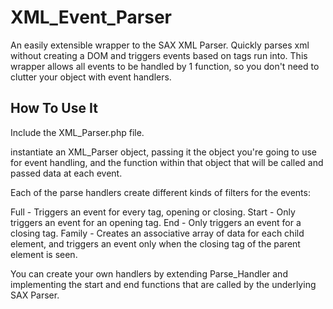 XML_Event_Parser
================

An easily extensible wrapper to the SAX XML Parser. Quickly parses xml without creating a DOM and triggers events based on tags run into. This wrapper allows all events to be handled by 1 function, so you don't need to clutter your object with event handlers.


How To Use It
-------------

Include the XML_Parser.php file.

instantiate an XML_Parser object, passing it the object you're going to use for event handling, and the function within that object that will be called and passed data at each event.


Each of the parse handlers create different kinds of filters for the events:


Full - Triggers an event for every tag, opening or closing.
Start - Only triggers an event for an opening tag.
End - Only triggers an event for a closing tag.
Family - Creates an associative array of data for each child element, and triggers an event only when the closing tag of the parent element is seen.


You can create your own handlers by extending Parse_Handler and implementing the start and end functions that are called by the underlying SAX Parser.
